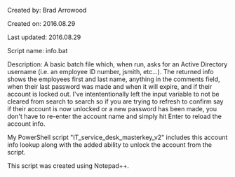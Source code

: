 Created by:	Brad Arrowood

Created on:	2016.08.29

Last updated:	2016.08.29

Script name:	info.bat

Description:	A basic batch file which, when run, asks for an Active Directory username (i.e. an employee ID number, jsmith, etc...). The returned info shows the employees first and last name, anything in the comments field, when their last password was made and when it will expire, and if their account is locked out.
I've intententionally left the input variable to not be cleared from search to search so if you are trying to refresh to confirm say if their account is now unlocked or a new password has been made, you don't have to re-enter the account name and simply hit Enter to reload the account info.

My PowerShell script "IT_service_desk_masterkey_v2" includes this  account info lookup along with the added ability to unlock the account from the script.

This script was created using Notepad++.
